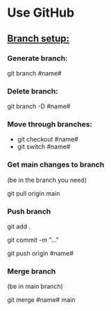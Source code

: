 # Use GitHub

## <u>Branch setup:</u>

### Generate branch:

git branch #name#

### Delete branch:

git branch -D #name#

### Move through branches:

- git checkout #name#
- git switch #name#

### Get main changes to branch

(be in the branch you need)

git pull origin main

### Push branch

git add .

git commit -m "..."

git push origin #name#

### Merge branch

(be in main branch)

git merge #name# main